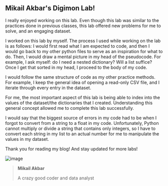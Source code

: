 
## Mikail Akbar's Digimon Lab!

I really enjoyed working on this lab. Even though this lab was similar to the practices done in previous classes, this lab offered new problems for me to solve, and an engaging dataset. 

I worked on this lab by myself. The process I used while working on the lab is as follows: I would first read what I am expected to code, and then I would go back to my other python files to serve as an inspiration for what to do. Then, I would draw a mental picture in my head of the pseudocode. For example, I ask myself: do I need a nested dictionary? Will a list suffice? Once I get that sorted in my head, I proceed to the body of my code. 

I would follow the same structure of code as my other practice methods. For example, I keep the general idea of opening a read-only CSV file, and I iterate through every entry in the dataset. 

For me, the most important aspect of this lab is being able to index into the values of the dataset/the dictionaries that I created. Understanding this general concept allowed me to complete this lab successfully.

I would say that the biggest source of errors in my code had to be when I forgot to convert from a string to a float in my code. Unfortunately, Python cannot multiply or divide a string that contains only integers, so I have to convert each string in my list to an actual number for me to manipulate the values in my dataset. 

Thank you for reading my blog! And stay updated for more labs!

![image](https://github.com/Mikail-Akbar/mikail/blob/master/assets/img/IMG_0969.jpg)

>**Mikail Akbar**
>
>A crazy good coder and data analyst
